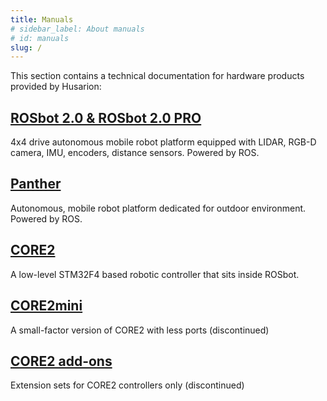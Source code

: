 ```yaml
---
title: Manuals
# sidebar_label: About manuals
# id: manuals
slug: /
---
```


This section contains a technical documentation for hardware products provided by Husarion:

## [ROSbot 2.0 & ROSbot 2.0 PRO](/manuals/rosbot/) ##

4x4 drive autonomous mobile robot platform equipped with LIDAR, RGB-D camera, IMU, encoders, distance sensors. Powered by ROS.

## [Panther](/manuals/panther/) ##

Autonomous, mobile robot platform dedicated for outdoor environment. Powered by ROS.

## [CORE2](/manuals/core2/) ##

A low-level STM32F4 based robotic controller that sits inside ROSbot.

## [CORE2mini](/manuals/core2mini/) ##

A small-factor version of CORE2 with less ports (discontinued)

## [CORE2 add-ons](/manuals/core2-add-ons/) ##

Extension sets for CORE2 controllers only (discontinued)